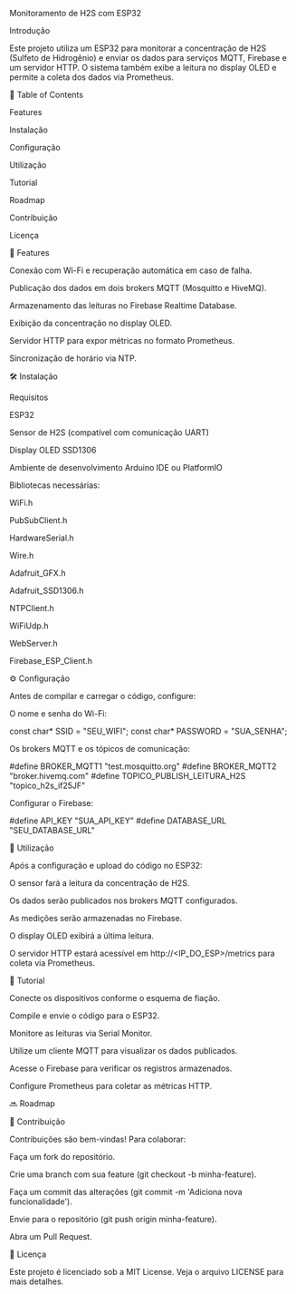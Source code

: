 Monitoramento de H2S com ESP32

Introdução

Este projeto utiliza um ESP32 para monitorar a concentração de H2S (Sulfeto de Hidrogênio) e enviar os dados para serviços MQTT, Firebase e um servidor HTTP. O sistema também exibe a leitura no display OLED e permite a coleta dos dados via Prometheus.

📑 Table of Contents

Features

Instalação

Configuração

Utilização

Tutorial

Roadmap

Contribuição

Licença

🚀 Features

Conexão com Wi-Fi e recuperação automática em caso de falha.

Publicação dos dados em dois brokers MQTT (Mosquitto e HiveMQ).

Armazenamento das leituras no Firebase Realtime Database.

Exibição da concentração no display OLED.

Servidor HTTP para expor métricas no formato Prometheus.

Sincronização de horário via NTP.

🛠 Instalação

Requisitos

ESP32

Sensor de H2S (compatível com comunicação UART)

Display OLED SSD1306

Ambiente de desenvolvimento Arduino IDE ou PlatformIO

Bibliotecas necessárias:

WiFi.h

PubSubClient.h

HardwareSerial.h

Wire.h

Adafruit_GFX.h

Adafruit_SSD1306.h

NTPClient.h

WiFiUdp.h

WebServer.h

Firebase_ESP_Client.h

⚙️ Configuração

Antes de compilar e carregar o código, configure:

O nome e senha do Wi-Fi:

const char* SSID = "SEU_WIFI";
const char* PASSWORD = "SUA_SENHA";

Os brokers MQTT e os tópicos de comunicação:

#define BROKER_MQTT1 "test.mosquitto.org"
#define BROKER_MQTT2 "broker.hivemq.com"
#define TOPICO_PUBLISH_LEITURA_H2S "topico_h2s_if25JF"

Configurar o Firebase:

#define API_KEY "SUA_API_KEY"
#define DATABASE_URL "SEU_DATABASE_URL"

📌 Utilização

Após a configuração e upload do código no ESP32:

O sensor fará a leitura da concentração de H2S.

Os dados serão publicados nos brokers MQTT configurados.

As medições serão armazenadas no Firebase.

O display OLED exibirá a última leitura.

O servidor HTTP estará acessível em http://<IP_DO_ESP>/metrics para coleta via Prometheus.

📖 Tutorial

Conecte os dispositivos conforme o esquema de fiação.

Compile e envie o código para o ESP32.

Monitore as leituras via Serial Monitor.

Utilize um cliente MQTT para visualizar os dados publicados.

Acesse o Firebase para verificar os registros armazenados.

Configure Prometheus para coletar as métricas HTTP.

🔜 Roadmap



🤝 Contribuição

Contribuições são bem-vindas! Para colaborar:

Faça um fork do repositório.

Crie uma branch com sua feature (git checkout -b minha-feature).

Faça um commit das alterações (git commit -m 'Adiciona nova funcionalidade').

Envie para o repositório (git push origin minha-feature).

Abra um Pull Request.

📜 Licença

Este projeto é licenciado sob a MIT License. Veja o arquivo LICENSE para mais detalhes.

